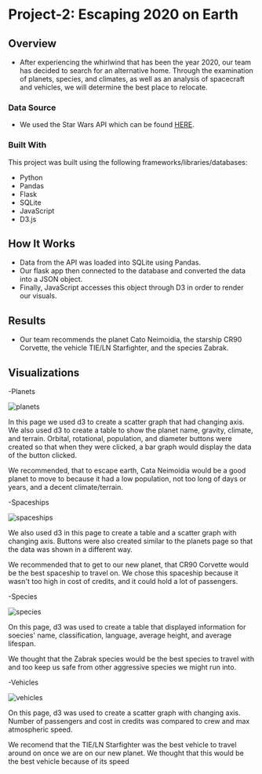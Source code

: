 # Project-2: Escaping 2020 on Earth 
## Overview 
* After experiencing the whirlwind that has been the year 2020, our team has decided to search for an alternative home. Through the examination of planets, species, and climates, as well as an analysis of spacecraft and vehicles, we will determine the best place to relocate.
### Data Source
* We used the Star Wars API which can be found <a href="https://swapi.dev/">HERE</a>.
### Built With
This project was built using the following frameworks/libraries/databases:
* Python
* Pandas
* Flask
* SQLite 
* JavaScript
* D3.js
## How It Works
* Data from the API was loaded into SQLite using Pandas. 
* Our flask app then connected to the database and converted the data into a JSON object. 
* Finally, JavaScript accesses this object through D3 in order to render our visuals.
## Results
* Our team recommends the planet Cato Neimoidia, the starship CR90 Corvette, the vehicle TIE/LN Starfighter, and the species Zabrak.

## Visualizations

-Planets

![planets](Images/planets.png)

In this page we used d3 to create a scatter graph that had changing axis. We also used d3 to create a table to show the planet name, gravity, climate, and terrain. Orbital, rotational, population, and diameter buttons were created so that when they were clicked, a bar graph would display the data of the button clicked.

We recommended, that to escape earth, Cata Neimoidia would be a good planet to move to because it had a low population, not too long of days or years, and a decent climate/terrain.

-Spaceships

![spaceships](Images/spaceships.png)

We also used d3 in this page to create a table and a scatter graph with changing axis. Buttons were also created similar to the planets page so that the data was shown in a different way. 

We recommended that to get to our new planet, that CR90 Corvette would be the best spaceship to travel on. We chose this spaceship because it wasn't too high in cost of credits, and it could hold a lot of passengers.

-Species

![species](Images/species.png)

On this page, d3 was used to create a table that displayed information for soecies' name, classification, language, average height, and average lifespan. 

We thought that the Zabrak species would be the best species to travel with and too keep us safe from other aggressive species we might run into.

-Vehicles

![vehicles](Images/vehicles.png)

On this page, d3 was used to create a scatter graph with changing axis. Number of passengers and cost in credits was compared to crew and max atmospheric speed. 

We recomend that the TIE/LN Starfighter was the best vehicle to travel around on once we are on our new planet. We thought that this would be the best vehicle because of its speed
